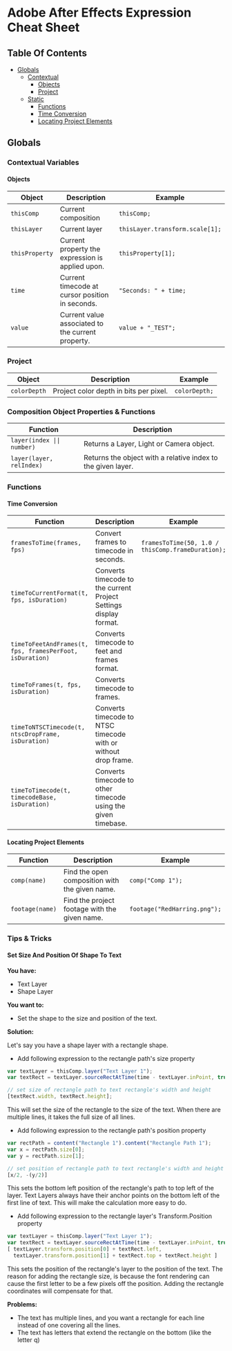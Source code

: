 # Adobe After Effects Expression Cheat Sheet

## Table Of Contents
 - [Globals](#globals)
   - [Contextual](#contextual)
     - [Objects](#objects)
     - [Project](#project)
   - [Static](#static)
     - [Functions](#functions)
      - [Time Conversion](#time-conversion)
      - [Locating Project Elements](#locating-project-elements)


## Globals

### Contextual Variables

#### Objects
Object | Description | Example
------ | ----------- | -------
`thisComp` | Current composition | ```thisComp;```
`thisLayer` | Current layer | ```thisLayer.transform.scale[1];```
`thisProperty` | Current property the expression is applied upon. | ```thisProperty[1];```
`time` | Current timecode at cursor position in seconds. | ```"Seconds: " + time;```
`value` | Current value associated to the current property. | ```value + "_TEST";```

### Project
Object | Description | Example
------ | ----------- | -------
`colorDepth` | Project color depth in bits per pixel. | ```colorDepth;```

### Composition Object Properties & Functions
Function | Description 
-------- | ----------- 
`layer(index \|\| number)` | Returns a Layer, Light or Camera object.
`layer(layer, relIndex)` | Returns the object with a relative index to the given layer.


### Functions

#### Time Conversion

Function | Description | Example
-------- | ----------- | -------
`framesToTime(frames, fps)` | Convert frames to timecode in seconds. | ```framesToTime(50, 1.0 / thisComp.frameDuration);```
`timeToCurrentFormat(t, fps, isDuration)` | Converts timecode to the current Project Settings display format. | |
`timeToFeetAndFrames(t, fps, framesPerFoot, isDuration)` | Converts timecode to feet and frames format. | |
`timeToFrames(t, fps, isDuration)` | Converts timecode to frames. | |
`timeToNTSCTimecode(t, ntscDropFrame, isDuration)` | Converts timecode to NTSC timecode with or without drop frame. | |
`timeToTimecode(t, timecodeBase, isDuration)` | Converts timecode to other timecode using the given timebase. | |

#### Locating Project Elements

Function | Description | Example
-------- | ----------- | -------
`comp(name)` | Find the open composition with the given name. | ```comp("Comp 1");```
`footage(name)` | Find the project footage with the given name. | ```footage("RedHarring.png");```

### Tips & Tricks

#### Set Size And Position Of Shape To Text

**You have:**

* Text Layer
* Shape Layer

**You want to:**

* Set the shape to the size and position of the text.

**Solution:**

Let's say you have a shape layer with a rectangle shape.

* Add following expression to the rectangle path's size property

```javascript
var textLayer = thisComp.layer("Text Layer 1");
var textRect = textLayer.sourceRectAtTime(time - textLayer.inPoint, true);

// set size of rectangle path to text rectangle's width and height
[textRect.width, textRect.height];
```
This will set the size of the rectangle to the size of the text. When there
are multiple lines, it takes the full size of all lines.

* Add following expression to the rectangle path's position property

```javascript
var rectPath = content("Rectangle 1").content("Rectangle Path 1");
var x = rectPath.size[0];
var y = rectPath.size[1];

// set position of rectangle path to text rectangle's width and height
[x/2, -(y/2)]
```
This sets the bottom left position of the rectangle's path to top left of the layer. Text Layers
always have their anchor points on the bottom left of the first line of text.
This will make the calculation more easy to do.

* Add following expression to the rectangle layer's Transform.Position property

```javascript
var textLayer = thisComp.layer("Text Layer 1");
var textRect = textLayer.sourceRectAtTime(time - textLayer.inPoint, true);
[ textLayer.transform.position[0] + textRect.left,
  textLayer.transform.position[1] + textRect.top + textRect.height ]
```
This sets the position of the rectangle's layer to the position of the
text. The reason for adding the rectangle size, is because the font rendering
can cause the first letter to be a few pixels off the position. Adding the
rectangle coordinates will compensate for that.

**Problems:**
* The text has multiple lines, and you want a rectangle for each line instead of
  one covering all the lines.
* The text has letters that extend the rectangle on the bottom (like the letter q)